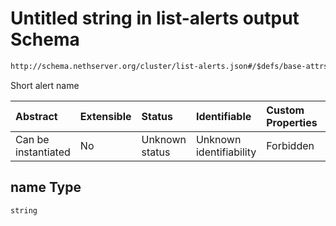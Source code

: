 # Untitled string in list-alerts output Schema

```txt
http://schema.nethserver.org/cluster/list-alerts.json#/$defs/base-attrs/properties/name
```

Short alert name

| Abstract            | Extensible | Status         | Identifiable            | Custom Properties | Additional Properties | Access Restrictions | Defined In                                                            |
| :------------------ | :--------- | :------------- | :---------------------- | :---------------- | :-------------------- | :------------------ | :-------------------------------------------------------------------- |
| Can be instantiated | No         | Unknown status | Unknown identifiability | Forbidden         | Allowed               | none                | [list-alerts.json\*](cluster/list-alerts.json "open original schema") |

## name Type

`string`
